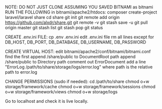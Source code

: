 NOTE: DO NOT JUST CLONE
ASSUMING YOU SAVED BITNAMI as bitnami
RUN THE FOLLOWING in bitnami/apache2/htdocs:
composer create-project laravel/laravel share
cd share
git init
git remote add origin https://github.com/alxdr/share.git
git remote -v
git stash save -u
git pull origin master
git stash list
git stash pop
git status

CREATE .env.ini FILE:
cp .env .env.ini
edit .env.ini file
rm all lines except for DB_HOST, DB_PORT, DB_DATABASE, DB_USERNAME, DB_PASSWORD

CREATE VIRTUAL HOST:
edit bitnami/apache2/conf/bitnami/bitnami.conf
find the first <VirtualHost _default_:80>
append /share/public to DocumentRoot path
append /share/public to Directory path
comment out ErrorDocument
add a line "ErrorLog /path/to/share/storage/logs/error.log"
where path is the relative path to error.log

CHANGE PERMISSIONS (sudo if needed):
cd /path/to/share
chmod o+w storage/framework/cache
chmod o+w storage/framework/sessions
chmod o+w storage/framework/views
chmod o+w storage/logs

Go to localhost and check it is live locally.
